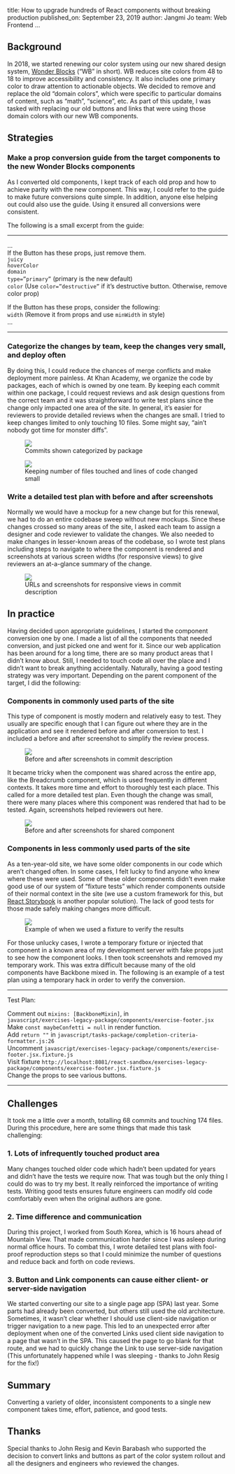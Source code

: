 title: How to upgrade hundreds of React components without breaking production
published_on: September 23, 2019
author: Jangmi Jo
team: Web Frontend
...

## Background
In 2018, we started renewing our color system using our new shared design system, [Wonder Blocks](https://github.com/Khan/wonder-blocks) (“WB” in short). WB reduces site colors from 48 to 18 to improve accessibility and consistency. It also includes one primary color to draw attention to actionable objects. We decided to remove and replace the old “domain colors”, which were specific to particular domains of content, such as “math”, “science”, etc. As part of this update, I was tasked with replacing our old buttons and links that were using those domain colors with our new WB components.

## Strategies
### Make a prop conversion guide from the target components to the new Wonder Blocks components

As I converted old components, I kept track of each old prop and how to achieve parity with the new component. This way, I could refer to the guide to make future conversions quite simple. In addition, anyone else helping out could also use the guide. Using it ensured all conversions were consistent.

The following is a small excerpt from the guide:

***
...<br>
If the Button has these props, just remove them. <br>
`juicy`<br>
`hoverColor`<br>
`domain`<br>
`type=”primary”` (primary is the new default)<br>
`color` (Use `color=”destructive”` if it’s destructive button. Otherwise, remove color prop)<br>

If the Button has these props, consider the following:<br>
`width` (Remove it from props and use `minWidth` in style)<br>
...
***

### Categorize the changes by team, keep the changes very small, and deploy often
By doing this, I could reduce the chances of merge conflicts and make deployment more painless. At Khan Academy, we organize the code by packages, each of which is owned by one team. By keeping each commit within one package, I could request reviews and ask design questions from the correct team and it was straightforward to write test plans since the change only impacted one area of the site. In general, it’s easier for reviewers to provide detailed reviews when the changes are small. I tried to keep changes limited to only touching 10 files. Some might say, “ain’t nobody got time for monster diffs”.

<figure>
    <img src="/images/upgrade-buttons-links/image1.png" />
    <figcaption>
        Commits shown categorized by package
    </figcaption>
</figure>

<figure>
    <img src="/images/upgrade-buttons-links/image2.png" />
    <figcaption>
        Keeping number of files touched and lines of code changed small
    </figcaption>
</figure>

### Write a detailed test plan with before and after screenshots
Normally we would have a mockup for a new change but for this renewal, we had to do an entire codebase sweep without new mockups. Since these changes crossed so many areas of the site, I asked each team to assign a designer and code reviewer to validate the changes. We also needed to make changes in lesser-known areas of the codebase, so I wrote test plans including steps to navigate to where the component is rendered and screenshots at various screen widths (for responsive views) to give reviewers an at-a-glance summary of the change.

<figure>
    <img src="/images/upgrade-buttons-links/image3.png" />
    <figcaption>
        URLs and screenshots for responsive views in commit description
    </figcaption>
</figure>

## In practice
Having decided upon appropriate guidelines, I started the component conversion one by one. I  made a list of all the components that needed conversion, and just picked one and went for it. Since our web application has been around for a long time, there are so many product areas that I didn’t know about. Still, I needed to touch code all over the place and I didn’t want to break anything accidentally. Naturally, having a good testing strategy was very important. Depending on the parent component of the target, I did the following:

### Components in commonly used parts of the site
This type of component is mostly modern and relatively easy to test. They usually are specific enough that I can figure out where they are in the application and see it rendered before and after conversion to test. I included a before and after screenshot to simplify the review process.

<figure>
    <img src="/images/upgrade-buttons-links/image4.png" />
    <figcaption>
        Before and after screenshots in commit description
    </figcaption>
</figure>

It became tricky when the component was shared across the entire app, like the Breadcrumb component, which is used frequently in different contexts. It takes more time and effort to thoroughly test each place. This called for a more detailed test plan. Even though the change was small, there were many places where this component was rendered that had to be tested. Again, screenshots helped reviewers out here.

<figure>
    <img src="/images/upgrade-buttons-links/image5.png" />
    <figcaption>
        Before and after screenshots for shared component
    </figcaption>
</figure>

### Components in less commonly used parts of the site
As a ten-year-old site, we have some older components in our code which aren’t changed often. In some cases, I felt lucky to find anyone who knew where these were used. Some of these older components didn’t even make good use of our system of “fixture tests” which render components outside of their normal context in the site (we use a custom framework for this, but [React Storybook](https://storybook.js.org/) is another popular solution). The lack of good tests for those made safely making changes more difficult.

<figure>
    <img src="/images/upgrade-buttons-links/image6.png" />
    <figcaption>
        Example of when we used a fixture to verify the results
    </figcaption>
</figure>

For those unlucky cases, I wrote a temporary fixture or injected that component in a known area of my development server with fake props just to see how the component looks. I then took screenshots and removed my temporary work. This was extra difficult because many of the old components have Backbone mixed in. The following is an example of a test plan using a temporary hack in order to verify the conversion.

***
Test Plan:

Comment out `mixins: [BackboneMixin]`, in<br>
`javascript/exercises-legacy-package/components/exercise-footer.jsx`<br>
Make `const maybeConfetti = null` in render function.<br>
Add `return ""` in `javascript/tasks-package/completion-criteria-formatter.js:26`<br>
Uncomment `javascript/exercises-legacy-package/components/exercise-footer.jsx.fixture.js`<br>
Visit fixture
`http://localhost:8081/react-sandbox/exercises-legacy-package/components/exercise-footer.jsx.fixture.js`<br>
Change the props to see various buttons.
***

## Challenges
It took me a little over a month, totalling 68 commits and touching 174 files. During this procedure, here are some things that made this task challenging:

### 1. Lots of infrequently touched product area
Many changes touched older code which hadn’t been updated for years and didn’t have the tests we require now. That was tough but the only thing I could do was to try my best. It really reinforced the importance of writing tests. Writing good tests ensures future engineers can modify old code comfortably even when the original authors are gone.

### 2. Time difference and communication
During this project, I worked from South Korea, which is 16 hours ahead of Mountain View. That made communication harder since I was asleep during normal office hours. To combat this, I wrote detailed test plans with fool-proof reproduction steps so that I could minimize the number of questions and reduce back and forth on code reviews.

### 3. Button and Link components can cause either client- or server-side navigation
We started converting our site to a single page app (SPA) last year. Some parts had already been converted, but others still used the old architecture. Sometimes, it wasn’t clear whether I should use client-side navigation or trigger navigation to a new page. This led to an unexpected error after deployment when one of the converted Links used client side navigation to a page that wasn’t in the SPA. This caused the page to go blank for that route, and we had to quickly change the Link to use server-side navigation (This unfortunately happened while I was sleeping - thanks to John Resig for the fix!)

## Summary
Converting a variety of older, inconsistent components to a single new component takes time, effort, patience, and good tests.

## Thanks
Special thanks to John Resig and Kevin Barabash who supported the decision to convert links and buttons as part of the color system rollout and all the designers and engineers who reviewed the changes.
